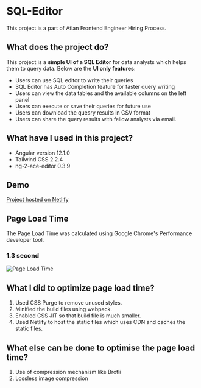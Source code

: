 # SQL-Editor

This project is a part of Atlan Frontend Engineer Hiring Process.


## What does the project do?
This project is a **simple UI of a SQL Editor** for data analysts which helps them to query data. Below are the **UI only features**:
 - Users can use SQL editor to write their queries
 - SQL Editor has Auto Completion feature for faster query writing
 - Users can view the data tables and the available columns on the left panel
 - Users can execute or save their queries for future use
 - Users can download the quesry results in CSV format
 - Users can share the query results with fellow analysts via email.


## What have I used in this project?
- Angular version 12.1.0
- Tailwind CSS 2.2.4
- ng-2-ace-editor 0.3.9

## Demo
[Project hosted on Netlify](https://happy-jennings-37ebca.netlify.app/)

## Page Load Time
The Page Load Time was calculated using Google Chrome's Performance developer tool.
###  1.3 second

![Page Load Time](https://i.ibb.co/t89csbP/Screenshot-2021-07-07-at-5-11-36-PM.png)

## What I did to optimize page load time?
1. Used CSS Purge to remove unused styles.
2. Minified the build files using webpack.
3. Enabled CSS JIT so that build file is much smaller.
4. Used Netlify to host the static files which uses CDN and caches the static files.

## What else can be done to optimise the page load time?
1. Use of compression mechanism like Brotli
2. Lossless image compression
